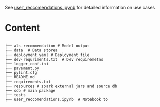 See [user_reccomendations.ipynb](user_reccomendations.ipynb) for detailed information on use cases

# Content 

```logs

├── als-recommendation # Model output 
├── data  # Data storea
├── deployment.yaml # Deployment file
├── dev-requriments.txt  # Dev requiremetns
├── logger_conf.ini
├── pavement.py
├── pylint.cfg
├── README.md
├── requirements.txt
├── resources # spark external jars and source db
├── scb # main package
├── tests
├── user_reccomendations.ipynb  # Notebook to 


```